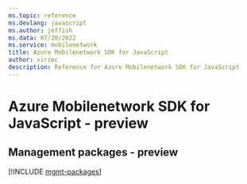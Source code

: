 ```yaml
---
ms.topic: reference
ms.devlang: javascript
ms.author: jeffish
ms.data: 07/20/2022
ms.service: mobilenetwork
title: Azure Mobilenetwork SDK for JavaScript
author: xirzec
description: Reference for Azure Mobilenetwork SDK for JavaScript
---
```

# Azure Mobilenetwork SDK for JavaScript - preview

## Management packages - preview
[!INCLUDE [mgmt-packages](mobilenetwork-mgmt-index.md)]
